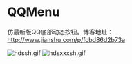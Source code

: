 # QQMenu
仿最新版QQ底部动态按钮。博客地址：http://www.jianshu.com/p/fcbd86d2b73a

![hdssh.gif](http://upload-images.jianshu.io/upload_images/1760489-ef7a6074bbea9980.gif?imageMogr2/auto-orient/strip)
![hdsxxxsh.gif](http://upload-images.jianshu.io/upload_images/1760489-3b49244b9c8ae716.gif?imageMogr2/auto-orient/strip)
